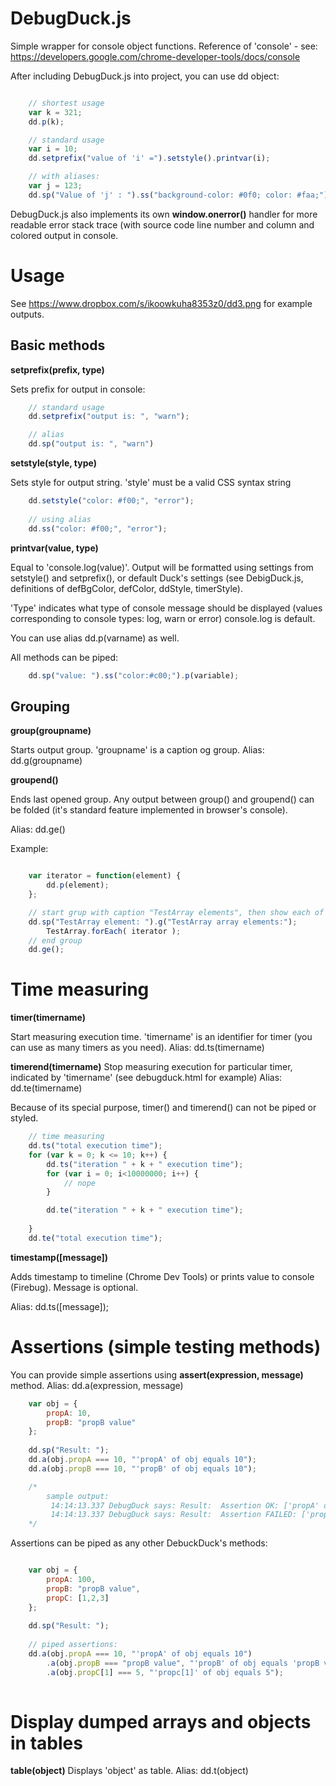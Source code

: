 DebugDuck.js
============

Simple wrapper for console object functions.
Reference of 'console' - see:
https://developers.google.com/chrome-developer-tools/docs/console


After including DebugDuck.js into project, you can use dd object:
```javascript

    // shortest usage
    var k = 321;
    dd.p(k);

    // standard usage
    var i = 10;
    dd.setprefix("value of 'i' =").setstyle().printvar(i);

    // with aliases:
    var j = 123;
    dd.sp("Value of 'j' : ").ss("background-color: #0f0; color: #faa;").p(j);
```

DebugDuck.js also implements its own **window.onerror()** handler for more readable error stack trace (with source code line number and column and colored output in console.


Usage
=====

See https://www.dropbox.com/s/ikoowkuha8353z0/dd3.png for example outputs.


Basic methods
-------------

**setprefix(prefix, type)**

Sets prefix for output in console:

```javascript
    // standard usage
    dd.setprefix("output is: ", "warn");

    // alias
    dd.sp("output is: ", "warn")
```
**setstyle(style, type)**

Sets style for output string. 'style' must be a valid CSS syntax string

```javascript
    dd.setstyle("color: #f00;", "error");
    
    // using alias
    dd.ss("color: #f00;", "error");
```
**printvar(value, type)**

Equal to 'console.log(value)'. Output will be formatted using settings from setstyle() and setprefix(), or default Duck's settings (see DebigDuck.js, definitions of defBgColor, defColor, ddStyle, timerStyle).

'Type' indicates what type of console message should be displayed (values corresponding to console types: log, warn or error)
console.log is default.

You can use alias dd.p(varname) as well.

All methods can be piped:
```javascript
    dd.sp("value: ").ss("color:#c00;").p(variable);
```

Grouping
--------

**group(groupname)**

Starts output group. 'groupname' is a caption og group. Alias: dd.g(groupname)

**groupend()**

Ends last opened group. 
Any output between group() and groupend() can be folded (it's standard feature implemented in browser's console).

Alias: dd.ge()

Example:

```javascript

    var iterator = function(element) {
        dd.p(element);
    };

    // start grup with caption "TestArray elements", then show each of TestArray element
    dd.sp("TestArray element: ").g("TestArray array elements:");
        TestArray.forEach( iterator );  
    // end group  
    dd.ge();

```

Time measuring
==============

**timer(timername)**

Start measuring execution time. 'timername' is an identifier for timer (you can use as many timers as you need).
Alias: dd.ts(timername)

**timerend(timername)**
Stop measuring execution for particular timer, indicated by 'timername' (see debugduck.html for example)
Alias: dd.te(timername)

Because of its special purpose, timer() and timerend() can not be piped or styled.

```javascript
    // time measuring
    dd.ts("total execution time");
    for (var k = 0; k <= 10; k++) {
        dd.ts("iteration " + k + " execution time");
        for (var i = 0; i<10000000; i++) {
            // nope
        }

        dd.te("iteration " + k + " execution time");
        
    }
    dd.te("total execution time");
```

**timestamp([message])**


Adds timestamp to timeline (Chrome Dev Tools) or prints value to console (Firebug).
Message is optional.

Alias: dd.ts([message]);


Assertions (simple testing methods)
===================================

You can provide simple assertions using **assert(expression, message)** method.
Alias: dd.a(expression, message)

```javascript
    var obj = {
        propA: 10,
        propB: "propB value"
    };
    
    dd.sp("Result: ");
    dd.a(obj.propA === 10, "'propA' of obj equals 10");
    dd.a(obj.propB === 10, "'propB' of obj equals 10");

    /*
        sample output:
         14:14:13.337 DebugDuck says: Result:  Assertion OK: ['propA' of obj equals 10]
         14:14:13.337 DebugDuck says: Result:  Assertion FAILED: ['propB' of obj equals 10] NOT PASS 
    */
```

Assertions can be piped as any other DebuckDuck's methods:

```javascript

    var obj = {
        propA: 100,
        propB: "propB value",
        propC: [1,2,3]
    };
    
    dd.sp("Result: ");
    
    // piped assertions:
    dd.a(obj.propA === 10, "'propA' of obj equals 10")
        .a(obj.propB === "propB value", "'propB' of obj equals 'propB value'")
        .a(obj.propC[1] === 5, "'propc[1]' of obj equals 5");
    

```

Display dumped arrays and objects in tables
===========================================

**table(object)**
Displays 'object' as table.
Alias: dd.t(object)







